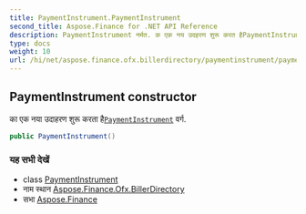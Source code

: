 ```yaml
---
title: PaymentInstrument.PaymentInstrument
second_title: Aspose.Finance for .NET API Reference
description: PaymentInstrument नर्मत. क एक नय उदहरण शुरू करत हैPaymentInstrument वर्ग.
type: docs
weight: 10
url: /hi/net/aspose.finance.ofx.billerdirectory/paymentinstrument/paymentinstrument/
---
```

## PaymentInstrument constructor

का एक नया उदाहरण शुरू करता है[`PaymentInstrument`](../) वर्ग.

```csharp
public PaymentInstrument()
```

### यह सभी देखें

* class [PaymentInstrument](../)
* नाम स्थान [Aspose.Finance.Ofx.BillerDirectory](../../paymentinstrument/)
* सभा [Aspose.Finance](../../../)


